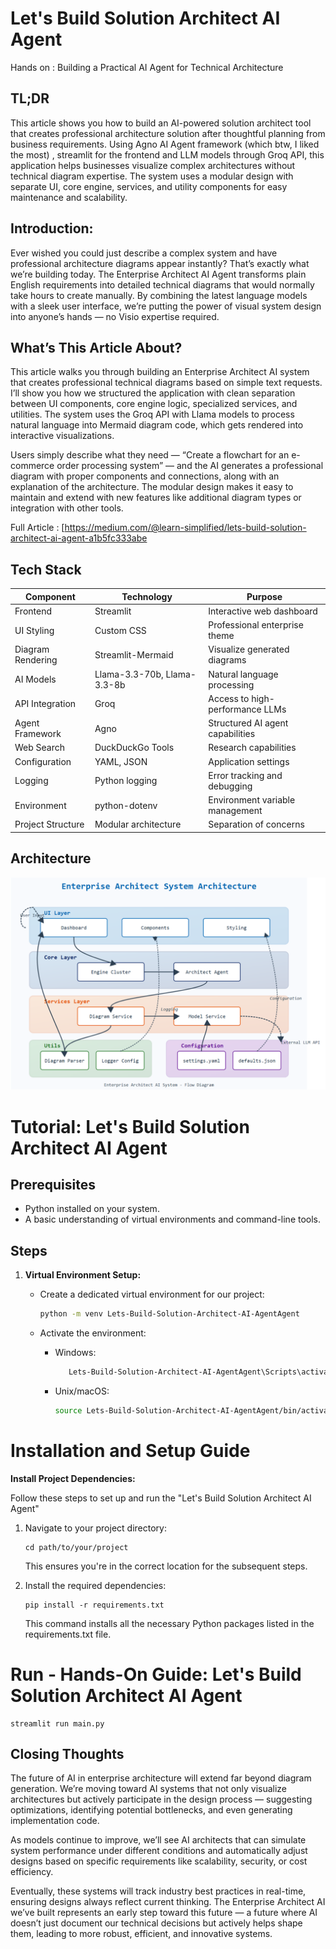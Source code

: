 # Let's Build Solution Architect AI Agent

Hands on : Building a Practical AI Agent for Technical Architecture


## TL;DR
This article shows you how to build an AI-powered solution architect tool that creates professional architecture solution after thoughtful planning from business requirements. Using Agno AI Agent framework (which btw, I liked the most) , streamlit for the frontend and LLM models through Groq API, this application helps businesses visualize complex architectures without technical diagram expertise. The system uses a modular design with separate UI, core engine, services, and utility components for easy maintenance and scalability.

## Introduction:
Ever wished you could just describe a complex system and have professional architecture diagrams appear instantly? That’s exactly what we’re building today. The Enterprise Architect AI Agent transforms plain English requirements into detailed technical diagrams that would normally take hours to create manually. By combining the latest language models with a sleek user interface, we’re putting the power of visual system design into anyone’s hands — no Visio expertise required.

## What’s This Article About?
This article walks you through building an Enterprise Architect AI system that creates professional technical diagrams based on simple text requests. I’ll show you how we structured the application with clean separation between UI components, core engine logic, specialized services, and utilities. The system uses the Groq API with Llama models to process natural language into Mermaid diagram code, which gets rendered into interactive visualizations.

Users simply describe what they need — “Create a flowchart for an e-commerce order processing system” — and the AI generates a professional diagram with proper components and connections, along with an explanation of the architecture. The modular design makes it easy to maintain and extend with new features like additional diagram types or integration with other tools.

Full Article : [https://medium.com/@learn-simplified/lets-build-solution-architect-ai-agent-a1b5fc333abe


## Tech Stack  

| Component | Technology | Purpose |
|-----------|------------|---------|
| Frontend | Streamlit | Interactive web dashboard |
| UI Styling | Custom CSS | Professional enterprise theme |
| Diagram Rendering | Streamlit-Mermaid | Visualize generated diagrams |
| AI Models | Llama-3.3-70b, Llama-3.3-8b | Natural language processing |
| API Integration | Groq | Access to high-performance LLMs |
| Agent Framework | Agno | Structured AI agent capabilities |
| Web Search | DuckDuckGo Tools | Research capabilities |
| Configuration | YAML, JSON | Application settings |
| Logging | Python logging | Error tracking and debugging |
| Environment | python-dotenv | Environment variable management |
| Project Structure | Modular architecture | Separation of concerns |



## Architecture

![Design Diagram](design_docs/design.png)


# Tutorial: Let's Build Solution Architect AI Agent

## Prerequisites
- Python installed on your system.
- A basic understanding of virtual environments and command-line tools.

## Steps

1. **Virtual Environment Setup:**
   - Create a dedicated virtual environment for our project:
   
     ```bash
     python -m venv Lets-Build-Solution-Architect-AI-AgentAgent
     ```
   - Activate the environment:
   
     - Windows:
       ```bash
          Lets-Build-Solution-Architect-AI-AgentAgent\Scripts\activate        
       ```
     - Unix/macOS:
       ```bash
       source Lets-Build-Solution-Architect-AI-AgentAgent/bin/activate
       ```
   

# Installation and Setup Guide

**Install Project Dependencies:**

Follow these steps to set up and run the  "Let's Build Solution Architect AI Agent"

1. Navigate to your project directory:
   ```
   cd path/to/your/project
   ```
   This ensures you're in the correct location for the subsequent steps.

2. Install the required dependencies:
   ```
   pip install -r requirements.txt   
   ```
   This command installs all the necessary Python packages listed in the requirements.txt file.


# Run - Hands-On Guide: Let's Build Solution Architect AI Agent
  
   ```
   streamlit run main.py   
   ```
   
## Closing Thoughts

The future of AI in enterprise architecture will extend far beyond diagram generation. We’re moving toward AI systems that not only visualize architectures but actively participate in the design process — suggesting optimizations, identifying potential bottlenecks, and even generating implementation code.

As models continue to improve, we’ll see AI architects that can simulate system performance under different conditions and automatically adjust designs based on specific requirements like scalability, security, or cost efficiency.

Eventually, these systems will track industry best practices in real-time, ensuring designs always reflect current thinking. The Enterprise Architect AI we’ve built represents an early step toward this future — a future where AI doesn’t just document our technical decisions but actively helps shape them, leading to more robust, efficient, and innovative systems.
